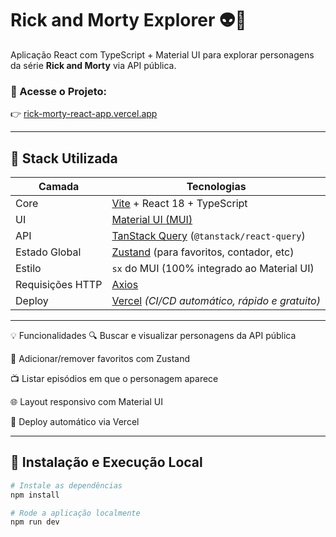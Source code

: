 # Rick and Morty Explorer 👽🚀

Aplicação React com TypeScript + Material UI para explorar personagens da série **Rick and Morty** via API pública.

### 🔗 Acesse o Projeto:
👉 [rick-morty-react-app.vercel.app](https://rick-morty-react-app.vercel.app/)

---

## 🧠 Stack Utilizada

| Camada           | Tecnologias                                                                                                                                 |
|------------------|----------------------------------------------------------------------------------------------------------------------------------------------|
| Core             | [Vite](https://vitejs.dev/) + React 18 + TypeScript                                                                                         |
| UI               | [Material UI (MUI)](https://mui.com/)                                                                                                       |
| API              | [TanStack Query](https://tanstack.com/query/latest) (`@tanstack/react-query`)                                                              |
| Estado Global    | [Zustand](https://zustand-demo.pmnd.rs/) (para favoritos, contador, etc)                                                                   |
| Estilo           | `sx` do MUI (100% integrado ao Material UI)                                                                                 |
| Requisições HTTP | [Axios](https://axios-http.com/)                                                                                                            |
| Deploy           | [Vercel](https://vercel.com/) *(CI/CD automático, rápido e gratuito)*                                                                      |

---

💡 Funcionalidades
🔍 Buscar e visualizar personagens da API pública

💖 Adicionar/remover favoritos com Zustand

📺 Listar episódios em que o personagem aparece

🌐 Layout responsivo com Material UI

🚀 Deploy automático via Vercel

---

## 🧪 Instalação e Execução Local

```bash
# Instale as dependências
npm install

# Rode a aplicação localmente
npm run dev
```
